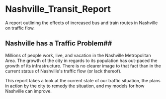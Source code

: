# Nashville_Transit_Report
A report outlining the effects of increased bus and train routes in Nashville on traffic flow.


## Nashville has a Traffic Problem##

Millions of people work, live, and vacation in the Nashville Metropolitan Area. The growth of the city in regards to its population has out-paced the growth of its infrastructure. There is no clearer image to that fact than in the current status of Nashville's traffic flow (or lack thereof). 

This report takes a look at the current state of our traffic situation, the plans in action by the city to remedy the situation, and my models for how Nashville can improve.  